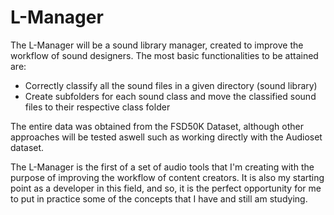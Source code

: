 # L-Manager

The L-Manager will be a sound library manager, created to improve the workflow of sound designers. The most basic functionalities to be attained are:

- Correctly classify all the sound files in a given directory (sound library)
- Create subfolders for each sound class and move the classified sound files to their respective class folder

The entire data was obtained from the FSD50K Dataset, although other approaches will be tested aswell such as working directly with the Audioset dataset.

The L-Manager is the first of a set of audio tools that I'm creating with the purpose of improving the workflow of content creators. It is also my starting point as a developer in this field, and so, it is the perfect opportunity for me to put in practice some of the concepts that I have and still am studying.
